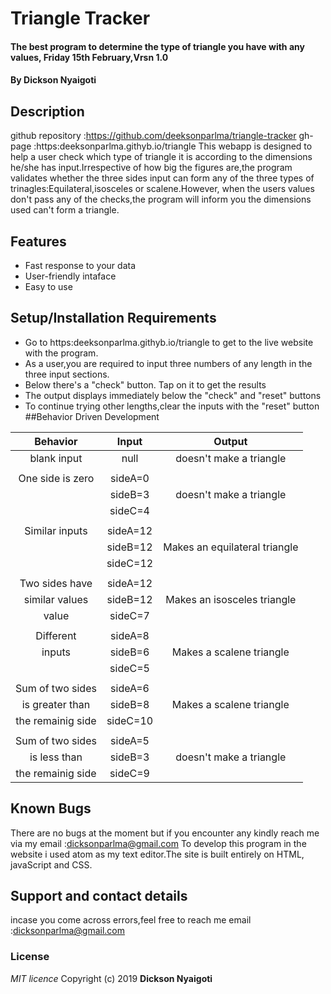 # Triangle Tracker
#### The best program to determine the type of triangle you have with any values, Friday 15th February,Vrsn 1.0
#### By **Dickson Nyaigoti**
## Description
github repository :https://github.com/deeksonparlma/triangle-tracker
gh-page :https:deeksonparlma.githyb.io/triangle
This webapp is designed to help a user check which type of triangle it is according to the dimensions he/she has input.Irrespective of how big the figures are,the program validates whether the three sides input can form any of the three types of trinagles:Equilateral,isosceles or scalene.However, when the users values don't pass any of the checks,the program will inform you the dimensions used can't form a triangle.
## Features
* Fast response to your data
* User-friendly intaface
* Easy to use
## Setup/Installation Requirements
* Go to https:deeksonparlma.githyb.io/triangle to get to the live website with the program.
* As a user,you are required to input three numbers of any length in the three input sections.
* Below there's  a "check" button. Tap on it to get the results
* The output displays immediately below the "check" and "reset" buttons
* To continue trying other lengths,clear the inputs with the "reset" button
##Behavior Driven Development

| Behavior        |  Input     | Output                        |   
| :-------------: | :--------: | :--------------------------:  |
|  blank input    |  null      |  doesn't make a triangle      |
|                 |            |                               |
|One side is zero |  sideA=0   |                               |
|                 |  sideB=3   | doesn't make a triangle       |                 
|                 |  sideC=4   |                               |
|                 |            |                               |
| Similar inputs  |  sideA=12  |                               |
|                 |  sideB=12  | Makes an  equilateral triangle|                 
|                 |  sideC=12  |                               |
|                 |            |                               |
|Two sides have   |  sideA=12  |                               |
| similar values  |  sideB=12  | Makes an  isosceles triangle  |                 
|    value        |  sideC=7   |                               |
|                 |            |                               |
| Different       |  sideA=8   |                               |
|   inputs        |  sideB=6   | Makes a scalene triangle      |                 
|                 |  sideC=5   |                               |
|                 |            |                               |
|Sum of two sides |  sideA=6   |                               |
|is greater than  |  sideB=8   | Makes a scalene triangle      |                 
|the remainig side|  sideC=10  |                               |
|                 |            |                               |
|Sum of two sides |  sideA=5   |                               |
|is less than     |  sideB=3   | doesn't make a triangle       |                 
|the remainig side|  sideC=9   |                               |

## Known Bugs
There are no bugs at the moment but if you encounter any kindly reach me via my email :dicksonparlma@gmail.com
 To develop this program in the website i used atom as my text editor.The site is built entirely on HTML, javaScript and CSS.
## Support and contact details
 incase you come across errors,feel free to reach me
email :dicksonparlma@gmail.com
### License
*MIT licence*
Copyright (c) 2019 **Dickson Nyaigoti**
